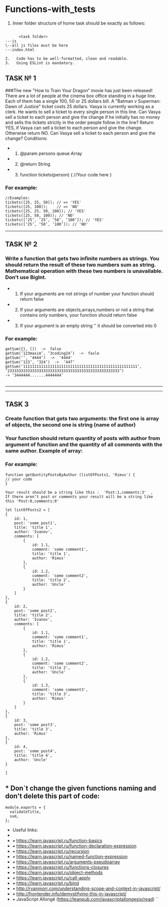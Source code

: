 # Functions-with_tests


1.   Inner folder structure of home task should be exactly as follows:
```
 
      <task folder>
---js
\--all js files must be here
---index.html
 
2.   Code has to be well-formatted, clean and readable.
3.   Using ESLint is mandatory.
```


## TASK № 1
###The new "How to Train Your Dragon” movie has just been released!  There are a lot of people at the cinema box office standing in a huge line. Each of them has a single 100, 50 or 25 dollars bill. A "Batman v Superman: Dawn of Justice" ticket costs 25 dollars. Vasya is currently working as a clerk. He wants to sell a ticket to every single person in this line. Can Vasya sell a ticket to each person and give the change if he initially has no money and sells the tickets strictly in the order people follow in the line? Return YES, if Vasya can sell a ticket to each person and give the change. Otherwise return NO. Can Vasya sell a ticket to each person and give the change?
Conditions:
* 1. @param persons queue Array
* 2. @return String
* 3. function tickets(person) {
//Your code here
}

### For example:
```
//Examples:
tickets([25, 25, 50]); // => 'YES'
tickets([25, 100]);    // => 'NO'
tickets([25, 25, 50, 100]); // 'YES'
tickets([25, 50, 100]); // 'NO'
tickets([‘25’, ‘25’, ‘50’, ‘100’]); // 'YES'
tickets([‘25’, ‘50’, ‘100’]); // 'NO'
```

 

<hr>

## TASK № 2
###    Write a function that gets two infinite numbers as strings. You should return the result of these two numbers sum as string. Mathematical operation with these two numbers is unavailable. Don’t use BigInt.
* 1. If your arguments are not strings of number your function should return false
* 2. If your arguments are objects,arrays,numbers or not a string that contains only numbers, your function should return false
* 3. If your argument is an empty string '' it should be converted into 0 
### For example:


```
getSum({}, [])  ->  false
getSum(‘123maxim’, ‘3coding24’)  ->  fasle
getSum(‘’, ‘4444’)  ->  '4444'
getSum(‘123’, ‘324’)  ->  ‘447’
getSum(‘111111111111111111111111111111111111111111111111111’,        ’23333333333333333333333333333333333333333333333333’)
-> ‘3444444.......4444444’
 
```

 
<hr>
<hr>

## TASK 3
###  Create function that gets two arguments: the first one is array of objects, the second one is string (name of author) 
### Your function should return quantity of posts with author from argument of function and the quantity of all comments with the same author. Example of array:
### For example:

 
```
function getQuntityPostsByAuthor (listOfPosts1, 'Rimus') {
// your code
}
 
Your result should be a string like this :  'Post:1,comments:3'  ,
If there aren’t post or comments your result will be a string like this 'Post:0,comments:0'
```
 
 
```
let listOfPosts2 = [
{
    id: 1,
    post: 'some post1',
    title: 'title 1',
    author: 'Ivanov',
    comments: [
        {
            id: 1.1,
            comment: 'some comment1',
            title: 'title 1',
            author: 'Rimus'
        },
        {
            id: 1.2,
            comment: 'some comment2',
            title: 'title 2',
            author: 'Uncle'
        }
    ]
},
{
    id: 2,
    post: 'some post2',
    title: 'title 2',
    author: 'Ivanov',
    comments: [
        {
            id: 1.1,
            comment: 'some comment1',
            title: 'title 1',
            author: 'Rimus'
        },
        {
            id: 1.2,
            comment: 'some comment2',
            title: 'title 2',
            author: 'Uncle'
        },
        {
            id: 1.3,
            comment: 'some comment3',
            title: 'title 3',
            author: 'Rimus'
        }
    ]
},
{
    id: 3,
    post: 'some post3',
    title: 'title 3',
    author: 'Rimus'
},
{
    id: 4,
    post: 'some post4',
    title: 'title 4',
    author: 'Uncle'
}
 
]
```

 



## * Don`t change the given functions naming and don't delete this part of code:
```
module.exports = {
  validateTitle,
  sum,
};
```

 
- Useful links:
-  
- :black_small_square:         https://learn.javascript.ru/function-basics
- :black_small_square:         https://learn.javascript.ru/function-declaration-expression
- :black_small_square:         https://learn.javascript.ru/recursion
- :black_small_square:         https://learn.javascript.ru/named-function-expression
- :black_small_square:         https://learn.javascript.ru/arguments-pseudoarray
- :black_small_square:         https://learn.javascript.ru/functions-closures
- :black_small_square:         https://learn.javascript.ru/object-methods
- :black_small_square:         https://learn.javascript.ru/call-apply
- :black_small_square:         https://learn.javascript.ru/bind
- :black_small_square:         http://ryanmorr.com/understanding-scope-and-context-in-javascript/
- :black_small_square:         http://frontender.info/demystifying-this-in-javascript/
- :black_small_square:         JavaScript Allongé (https://leanpub.com/javascriptallongesix/read)
``

